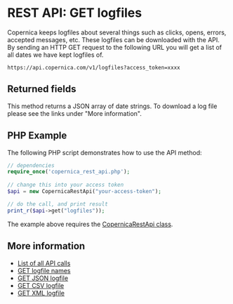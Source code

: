 # REST API: GET logfiles

Copernica keeps logfiles about several things such as clicks, opens, errors, accepted messages, etc. These logfiles can be downloaded with the API. By sending an HTTP GET request to the following URL you will get a list of all dates we have kept logfiles of.

`https://api.copernica.com/v1/logfiles?access_token=xxxx`

## Returned fields

This method returns a JSON array of date strings. To download a log file please see the links under "More information".

## PHP Example

The following PHP script demonstrates how to use the API method:

```php
// dependencies
require_once('copernica_rest_api.php');
    
// change this into your access token
$api = new CopernicaRestApi("your-access-token");

// do the call, and print result
print_r($api->get("logfiles"));
```

The example above requires the [CopernicaRestApi class](rest-php).

## More information

* [List of all API calls](./rest-api.md)
* [GET logfile names](./rest-get-logfiles-names.md)
* [GET JSON logfile](rest-get-logfiles-json)
* [GET CSV logfile](rest-get-logfiles-csv)
* [GET XML logfile](rest-get-logfiles-xml)
